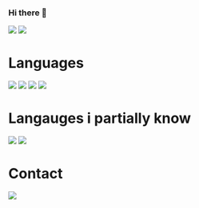 ### Hi there 👋

![](https://github-readme-stats.vercel.app/api?username=raijiinn&show_icons=true&theme=dark&hide_border=true&title_color=FEFEFE&icon_color=55D24B&text_color=FEFEFE&bg_color=0,0E1117,0E1117&show_icons=true)
![](https://komarev.com/ghpvc/?username=raijiinn&color=39D353)
# Languages
![](https://img.shields.io/badge/-Lua-0d1117?style=flat&logo=lua)
![](https://img.shields.io/badge/C%23-239120?style=for-the-badge&logo=c-sharp&logoColor=white)
![](https://img.shields.io/badge/-Python-0d1117?style=flat&logo=python)
![](https://img.shields.io/badge/Node.js-43853D?style=for-the-badge&logo=node.js&logoColor=white)
# Langauges i partially know
![](https://img.shields.io/badge/-C++-0d1117?style=flat&logo=cplusplus)
![](https://img.shields.io/badge/Go-00ADD8?style=for-the-badge&logo=go&logoColor=white)
# Contact
![](https://discord.c99.nl/widget/theme-1/690146185423487066.png)
